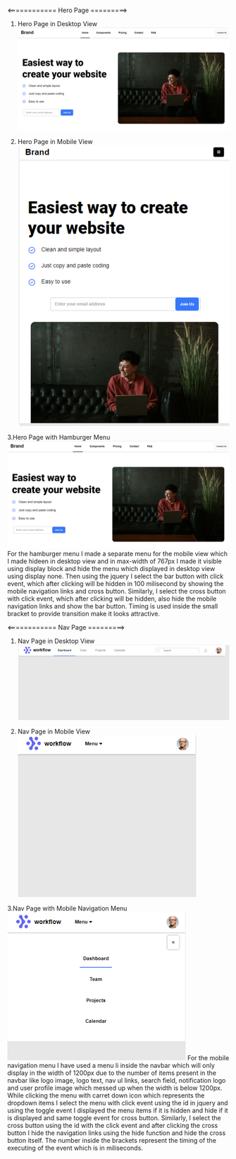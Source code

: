 <============ Hero Page =========>
1. Hero Page in Desktop View
![Hero Page-Desktop-View](./Output/Hero-DesktopView.png)


2. Hero Page in Mobile View
![Hero Page-Mobile-view](./Output/Hero-MobileView.png)


3.Hero Page with Hamburger Menu
![Hero Page-Mobile-Menu](./Output/Hero-DesktopView.png)
For the hamburger menu I made a separate menu for the mobile view which I made hideen in desktop view and in max-width of 767px I made it visible using display block and hide the menu which displayed in desktop view using display none. Then using the jquery I select the bar button with click event, which after clicking will be hidden in 100 milisecond by showing the mobile navigation links and cross button.
Similarly, I select the cross button with click event, which after clicking will be hidden, also hide the mobile navigation links and show the bar button. Timing is used inside the small bracket to provide transition make it looks attractive.

<============ Nav Page =========>
1. Nav Page in Desktop View
![Nav Page-Desktop-View](./Output/Nav-DesktopView.png)


2. Nav Page in Mobile View
![Nav Page-Mobile-view](./Output/Nav-MobileView.png)


3.Nav Page with Mobile Navigation Menu
![Nav Page-Mobile-Menu](./Output/Nav-Mobile-Menu.png)
For the mobile navigation menu I have used a menu li inside the navbar which will only display in the width of 1200px due to the number of items present in the navbar like logo image, logo text, nav ul links, search field, notification logo and user profile image which messed up when the width is below 1200px. While clicking the menu with carret down icon which represents the dropdown items I select the menu with click event using the id in jquery and using the toggle event I displayed the menu items if it is hidden and hide if it is displayed and same  toggle event for cross button. Similarly, I select the cross button using the id with the click event and after clicking the cross button I hide the navigation links using the hide function and hide the cross button itself. The number inside the brackets represent the timing of the executing of the event which is in miliseconds.
